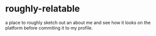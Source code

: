 # roughly-relatable
a place to roughly sketch out an about me and see how it looks on the platform before commiting it to my profile.